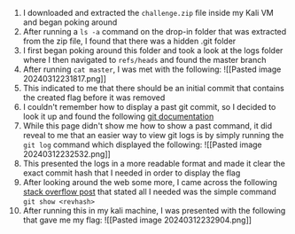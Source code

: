 1. I downloaded and extracted the `challenge.zip` file inside my Kali VM and began poking around
2. After running a `ls -a` command on the drop-in folder that was extracted from the zip file, I found that there was a hidden .git folder
3. I first began poking around this folder and took a look at the logs folder where I then navigated to `refs/heads` and found the master branch
4. After running `cat master`, I was met with the following: ![[Pasted image 20240312231817.png]]
5. This indicated to me that there should be an initial commit that contains the created flag before it was removed
6. I couldn't remember how to display a past git commit, so I decided to look it up and found the following [git documentation](https://git-scm.com/book/en/v2/Git-Basics-Viewing-the-Commit-History)
7. While this page didn't show me how to show a past command, it did reveal to me that an easier way to view git logs is by simply running the `git log` command which displayed the following: 
![[Pasted image 20240312232532.png]]
8. This presented the logs in a more readable format and made it clear the exact commit hash that I needed in order to display the flag
9. After looking around the web some more, I came across the following [stack overflow post](https://stackoverflow.com/questions/7663451/view-a-specific-git-commit) that stated all I needed was the simple command `git show <revhash>`
10. After running this in my kali machine, I was presented with the following that gave me my flag:
![[Pasted image 20240312232904.png]]